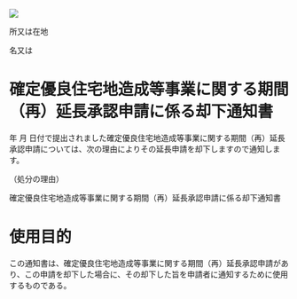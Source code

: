 ![](https://www.nta.go.jp/tmp/0f5afe81-159c-4168-aec9-b15df16d9115/images/24abd4f12ce43fef9a9f2d54d9b67183647cfa5d724bd89d72747c8e4eda5f10.jpg)

所又は在地

名又は

# 確定優良住宅地造成等事業に関する期間（再）延長承認申請に係る却下通知書

年 月 日付で提出されました確定優良住宅地造成等事業に関する期間（再）延長承認申請については、次の理由によりその延長申請を却下しますので通知します。

（処分の理由）

確定優良住宅地造成等事業に関する期間（再）延長承認申請に係る却下通知書

# 使用目的

この通知書は、確定優良住宅地造成等事業に関する期間（再）延長承認申請があり、この申請を却下した場合に、その却下した旨を申請者に通知するために使用するものである。